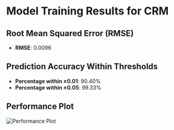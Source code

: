 # Model Training Results for CRM

## Root Mean Squared Error (RMSE)
- **RMSE**: 0.0096

## Prediction Accuracy Within Thresholds
- **Percentage within ±0.01**: 90.40%
- **Percentage within ±0.05**: 99.33%

## Performance Plot
![Performance Plot](../imgs/CRM.png)
